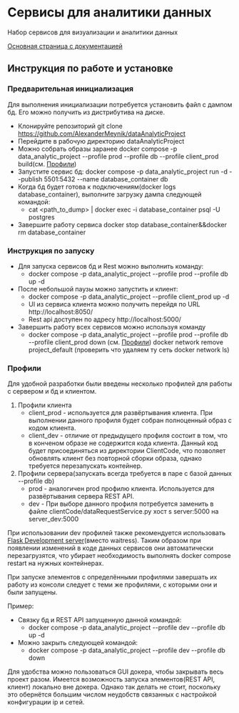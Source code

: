 # Сервисы для аналитики данных
Набор сервисов для визуализации и аналитики данных

[Основная страница с документацией](documentation%2FREADME.md)

## Инструкция по работе и установке
### Предварительная инициализация
Для выполнения инициализации потребуется установить файл с дампом бд. Его можно получить из дистрибутива на диске.
- Клонируйте репозиторий git clone https://github.com/AlexanderMeynik/dataAnalyticProject
- Перейдите в рабочую директорию dataAnalyticProject
- Можно собрать образы заранее docker compose -p data_analytic_project --profile prod --profile db --profile client_prod build(см. [Профили](#профили))
- Запустите сервис бд: docker compose  -p data_analytic_project run -d --publish 5501:5432 --name database_container  db
- Когда бд будет готова к подключениям(docker logs database_container), выполните загрузку дампа следующей командой: 
  - cat <path_to_dump> | docker exec -i database_container psql -U postgres
- Завершите работу сервиса docker stop database_container&&docker rm database_container

### Инструкция по запуску
- Для запуска сервисов бд и Rest можно выполнить команду:
  - docker compose -p data_analytic_project --profile prod --profile db up -d
- После небольшой паузы можно запустить и клиент:
  - docker compose -p data_analytic_project --profile client_prod up -d 
  - UI из сервиса клиента можно получить перейдя по URL http://localhost:8050/
  - Rest api доступен по адресу http://localhost:5000/
- Завершить работу всех сервисов можно используя команду
  - docker compose -p data_analytic_project --profile prod --profile db --profile client_prod down (см. [Профили](#профили))
  docker network remove project_default (проверить что удаляем ту сеть docker network ls)


### Профили
Для удобной разработки были введены несколько профилей для работы с сервером и бд и клиентом.
1. Профили клиента
    - client_prod - используется для развёртывания клиента. При выполнении данного профиля будет собран полноценный образ с кодом клиента.
    - client_dev - отличие от предыдущего профиля состоит в том, что в конченом образе не содержится кода клиента. Данный код будет присоединяться из директории ClientCode, что позволяет обновлять клиент без повторной сборки образа, однако требуется перезапускать контейнер.
2. Профили сервера(запускать всегда требуется в паре с базой данных --profile db)
   - prod - аналогичен prod профилю клиента. Используется для развёртывания сервера REST API.
   - dev - При выборе данного профиля потребуется заменить в файле clientCode/dataRequestService.py хост s server:5000 на server_dev:5000

При использовании dev профилей также рекомендуется использовать [Flask Development server](https://flask.palletsprojects.com/en/2.3.x/server/)(вместо waitress).
Таким образом при появлении изменений в коде данных сервисов они автоматически перезагрузятся, что убирает необходимость выполнять docker compose restart на нужных контейнерах.

При запуске элементов с определёнными профилями завершать их работу из консоли следует с теми же профилями, с которыми они и были запущены.

Пример:
- Связку бд и REST API запущенную данной командой:
    - docker compose -p data_analytic_project --profile dev --profile db up -d
- Можно закрыть следующей командой:
  - docker compose -p data_analytic_project --profile dev --profile db down

Для удобства можно пользоваться GUI докера, чтобы закрывать весь проект разом.
Имеется возможность запуска элементов(REST API, клиент) локально вне докера.
Однако так делать не стоит, поскольку это обернётся большим числом неудобств связанных с настройкой конфигурации ip и сетей.

